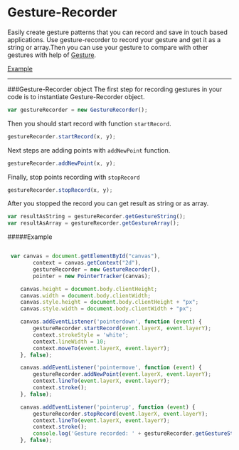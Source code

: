 # Gesture-Recorder
Easily create gesture patterns that you can record and save in touch based applications.
Use gesture-recorder to record your gesture and get it as a string or array.Then you can use your gesture to compare with other gestures with help of [Gesture](https://github.com/Rapid-Application-Development-JS/Gesture).

[Example](http://rapid-application-development-js.github.io/Gesture-Recorder/example)

---

###Gesture-Recorder object
The first step for recording gestures in your code is to instantiate Gesture-Recorder object.

```javascript
var gestureRecorder = new GestureRecorder();
```

Then you should start record with function `startRecord`.

```javascript
gestureRecorder.startRecord(x, y);
```

Next steps are adding points with `addNewPoint` function.


```javascript
gestureRecorder.addNewPoint(x, y);
```

Finally, stop points recording with  `stopRecord`

```javascript
gestureRecorder.stopRecord(x, y);
```

After you stopped the record you can get result as string or as array.

```javascript
var resultAsString = gestureRecorder.getGestureString();
var resultAsArray = gestureRecorder.getGestureArray();
```


#####Example
```javascript

 var canvas = document.getElementById("canvas"),
        context = canvas.getContext("2d"),
        gestureRecorder = new GestureRecorder(),
        pointer = new PointerTracker(canvas);

    canvas.height = document.body.clientHeight;
    canvas.width = document.body.clientWidth;
    canvas.style.height = document.body.clientHeight + "px";
    canvas.style.width = document.body.clientWidth + "px";

    canvas.addEventListener('pointerdown', function (event) {
        gestureRecorder.startRecord(event.layerX, event.layerY);
        context.strokeStyle = 'white';
        context.lineWidth = 10;
        context.moveTo(event.layerX, event.layerY);
    }, false);

    canvas.addEventListener('pointermove', function (event) {
        gestureRecorder.addNewPoint(event.layerX, event.layerY);
        context.lineTo(event.layerX, event.layerY);
        context.stroke();
    }, false);

    canvas.addEventListener('pointerup', function (event) {
        gestureRecorder.stopRecord(event.layerX, event.layerY);
        context.lineTo(event.layerX, event.layerY);
        context.stroke();
        console.log('Gesture recorded: ' + gestureRecorder.getGestureString());
    }, false);



```